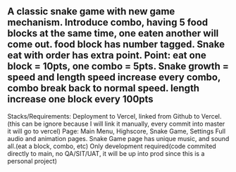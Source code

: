 A classic snake game with new game mechanism.
Introduce combo, having 5 food blocks at the same time, one eaten another will come out.
food block has number tagged.
Snake eat with order has extra point.
Point: eat one block = 10pts, one combo = 5pts.
Snake growth = speed and length
speed increase every combo, combo break back to normal speed.
length increase one block every 100pts
------
Stacks/Requirements:
Deployment to Vercel, linked from Github to Vercel. (this can be ignore because I will link it manually, every commit into master it will go to vercel)
Page: Main Menu, Highscore, Snake Game, Settings
Full audio and animation pages.
Snake Game page has unique music, and sound all.(eat a block, combo, etc)
Only development required(code commited directly to main, no QA/SIT/UAT, it will be up into prod since this is a personal project)
